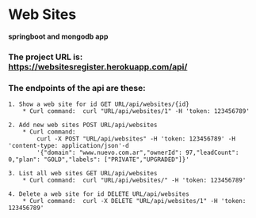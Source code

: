 # Web Sites 

**springboot and mongodb app**
  
  ### The project URL is: https://websitesregister.herokuapp.com/api/
  
  ### The endpoints of the api are these: 

    1. Show a web site for id GET URL/api/websites/{id}
        * Curl command:  curl "URL/api/websites/1" -H 'token: 123456789'
        
    2. Add new web sites POST URL/api/websites
        * Curl command:  
            curl -X POST "URL/api/websites" -H 'token: 123456789' -H 'content-type: application/json'-d 
            '{"domain": "www.nuevo.com.ar","ownerId": 97,"leadCount": 0,"plan": "GOLD","labels": ["PRIVATE","UPGRADED"]}'    
    
    3. List all web sites GET URL/api/websites
        * Curl command:  curl "URL/api/websites/" -H 'token: 123456789'
    
    4. Delete a web site for id DELETE URL/api/websites
        * Curl command:  curl -X DELETE "URL/api/websites/1" -H 'token: 123456789' 
